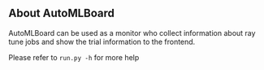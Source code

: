 ## About AutoMLBoard

AutoMLBoard can be used as a monitor who collect information about ray tune jobs and
show the trial information to the frontend.

Please refer to `run.py -h` for more help
